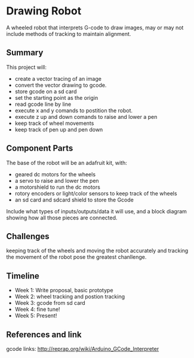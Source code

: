# Drawing Robot

A wheeled robot that interprets G-code to draw images, may or may not include methods of tracking to maintain alignment. 

## Summary

This project will:
- create a vector tracing of an image
- convert the vector drawing to gcode.
- store gcode on a sd card 
- set the starting point as the origin
- read gcode line by line
- execute x and y comands to postition the robot.
- execute z up and down comands to raise and lower a pen 
- keep track of wheel movements
- keep track of pen up and pen down 


## Component Parts

The base of the robot will be an adafruit kit, with:
- geared dc motors for the wheels
- a servo to raise and lower the pen
- a motorshield to run the dc motors
- rotory encoders or light/color sensors to keep track of the wheels
- an sd card and sdcard shield to store the Gcode


Include what types of inputs/outputs/data it will use, and a block diagram showing how all those pieces are connected.

## Challenges

keeping track of the wheels and moving the robot accurately and tracking the movement of the robot pose the greatest chanllenge.

## Timeline

- Week 1: Write proposal, basic prototype
- Week 2: wheel tracking and postion tracking
- Week 3: gcode from sd card 
- Week 4: fine tune!
- Week 5: Present!

## References and link

gcode links: 
  http://reprap.org/wiki/Arduino_GCode_Interpreter
